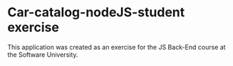 # Car-catalog-nodeJS-student exercise
This application was created as an exercise for the JS Back-End course at the Software University.
